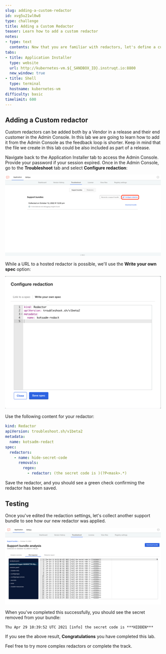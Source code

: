```yaml
---
slug: adding-a-custom-redactor
id: xvg5u21wl0w8
type: challenge
title: Adding a Custom Redactor
teaser: Learn how to add a custom redactor
notes:
- type: text
  contents: Now that you are familiar with redactors, let's define a custom one!
tabs:
- title: Application Installer
  type: website
  url: http://kubernetes-vm.${_SANDBOX_ID}.instruqt.io:8800
  new_window: true
- title: Shell
  type: terminal
  hostname: kubernetes-vm  
difficulty: basic
timelimit: 600
---
```

## Adding a Custom redactor

Custom redactors can be added both by a Vendor in a release and their end customer in the Admin Console. In this lab we are going to learn how to add it from the Admin Console as the feedback loop is shorter. Keep in mind that the file we create in this lab could be also included as part of a release.

Navigate back to the Application Installer tab to access the Admin Console. Provide your password if your session expired. Once in the Admin Console, go to the **Troubleshoot** tab and select **Configure redaction**:

<p align="center"><img src="../assets/red-ac-conf.png" width=600></img></p>

While a URL to a hosted redactor is possible, we'll use the **Write your own spec** option:

<p align="center"><img src="../assets/red-ac-redactor.png" width=600></img></p>

Use the following content for your redactor:

```yaml
kind: Redactor
apiVersion: troubleshoot.sh/v1beta2
metadata:
  name: kotsadm-redact
spec:
  redactors:
    - name: hide-secret-code
      removals:
        regex:
          - redactor: (the secret code is )(?P<mask>.*)
```
Save the redactor, and you should see a green check confirming the redactor has been saved.

## Testing

Once you've edited the redaction settings, let's collect another support bundle to see how our new redactor was applied.

<p align="center"><img src="../assets/red-ac-redacted-results.png" width=600></img></p>

When you've completed this successfully, you should see the secret removed from your bundle:

```text
Thu Apr 29 10:39:52 UTC 2021 [info] the secret code is ***HIDDEN***
```

If you see the above result, **Congratulations** you have completed this lab.

Feel free to try more complex redactors or complete the track.

